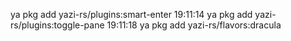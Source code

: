 ya pkg add yazi-rs/plugins:smart-enter                                                                                                       19:11:14 
ya pkg add yazi-rs/plugins:toggle-pane                                                                                                       19:11:18 
ya pkg add yazi-rs/flavors:dracula  
